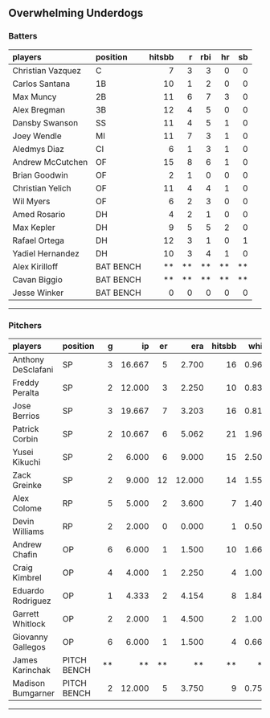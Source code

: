 ## Overwhelming Underdogs

### Batters

 
|players           |position  | hitsbb|  r| rbi| hr| sb| 
|:-----------------|:---------|------:|--:|---:|--:|--:| 
|Christian Vazquez |C         |      7|  3|   3|  0|  0| 
|Carlos Santana    |1B        |     10|  1|   2|  0|  0| 
|Max Muncy         |2B        |     11|  6|   7|  3|  0| 
|Alex Bregman      |3B        |     12|  4|   5|  0|  0| 
|Dansby Swanson    |SS        |     11|  4|   5|  1|  0| 
|Joey Wendle       |MI        |     11|  7|   3|  1|  0| 
|Aledmys Diaz      |CI        |      6|  1|   3|  1|  0| 
|Andrew McCutchen  |OF        |     15|  8|   6|  1|  0| 
|Brian Goodwin     |OF        |      2|  1|   0|  0|  0| 
|Christian Yelich  |OF        |     11|  4|   4|  1|  0| 
|Wil Myers         |OF        |      6|  2|   3|  0|  0| 
|Amed Rosario      |DH        |      4|  2|   1|  0|  0| 
|Max Kepler        |DH        |      9|  5|   5|  2|  0| 
|Rafael Ortega     |DH        |     12|  3|   1|  0|  1| 
|Yadiel Hernandez  |DH        |     10|  3|   4|  1|  0| 
|Alex Kirilloff    |BAT BENCH |     **| **|  **| **| **| 
|Cavan Biggio      |BAT BENCH |     **| **|  **| **| **| 
|Jesse Winker      |BAT BENCH |      0|  0|   0|  0|  0| 


* * *

### Pitchers

 
|players            |position    |  g|     ip| er|    era| hitsbb|  whip| so|  w| sv| 
|:------------------|:-----------|--:|------:|--:|------:|------:|-----:|--:|--:|--:| 
|Anthony DeSclafani |SP          |  3| 16.667|  5|  2.700|     16| 0.960| 12|  1|  0| 
|Freddy Peralta     |SP          |  2| 12.000|  3|  2.250|     10| 0.833| 18|  0|  0| 
|Jose Berrios       |SP          |  3| 19.667|  7|  3.203|     16| 0.814| 20|  1|  0| 
|Patrick Corbin     |SP          |  2| 10.667|  6|  5.062|     21| 1.969| 12|  1|  0| 
|Yusei Kikuchi      |SP          |  2|  6.000|  6|  9.000|     15| 2.500|  6|  0|  0| 
|Zack Greinke       |SP          |  2|  9.000| 12| 12.000|     14| 1.556|  7|  0|  0| 
|Alex Colome        |RP          |  5|  5.000|  2|  3.600|      7| 1.400|  6|  0|  3| 
|Devin Williams     |RP          |  2|  2.000|  0|  0.000|      1| 0.500|  6|  1|  0| 
|Andrew Chafin      |OP          |  6|  6.000|  1|  1.500|     10| 1.667|  5|  1|  2| 
|Craig Kimbrel      |OP          |  4|  4.000|  1|  2.250|      4| 1.000|  6|  0|  0| 
|Eduardo Rodriguez  |OP          |  1|  4.333|  2|  4.154|      8| 1.846|  5|  0|  0| 
|Garrett Whitlock   |OP          |  2|  2.000|  1|  4.500|      2| 1.000|  1|  0|  0| 
|Giovanny Gallegos  |OP          |  6|  6.000|  1|  1.500|      4| 0.667|  9|  0|  5| 
|James Karinchak    |PITCH BENCH | **|     **| **|     **|     **|    **| **| **| **| 
|Madison Bumgarner  |PITCH BENCH |  2| 12.000|  5|  3.750|      9| 0.750|  8|  0|  0| 


* * *



